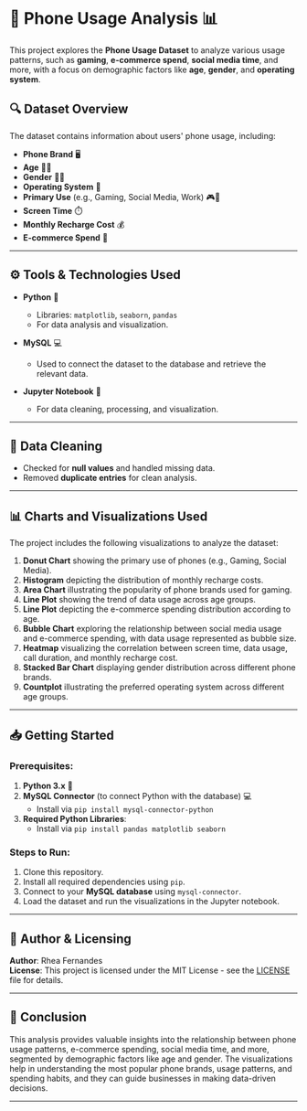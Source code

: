 # 📱 **Phone Usage Analysis** 📊

This project explores the **Phone Usage Dataset** to analyze various usage patterns, such as **gaming**, **e-commerce spend**, **social media time**, and more, with a focus on demographic factors like **age**, **gender**, and **operating system**.

## 🔍 **Dataset Overview**  
The dataset contains information about users' phone usage, including:
- **Phone Brand** 🖥️
- **Age** 👶👵
- **Gender** 👦👧
- **Operating System** 📱
- **Primary Use** (e.g., Gaming, Social Media, Work) 🎮💼
- **Screen Time** ⏱️
- **Monthly Recharge Cost** 💰
- **E-commerce Spend** 💸

---

## ⚙️ **Tools & Technologies Used**

- **Python** 🐍
  - Libraries: `matplotlib`, `seaborn`, `pandas`
  - For data analysis and visualization.
  
- **MySQL** 💻
  - Used to connect the dataset to the database and retrieve the relevant data.
  
- **Jupyter Notebook** 📓
  - For data cleaning, processing, and visualization.

---

## 🧹 **Data Cleaning**
- Checked for **null values** and handled missing data.
- Removed **duplicate entries** for clean analysis.

---

## 📊 **Charts and Visualizations Used**
The project includes the following visualizations to analyze the dataset:

1. **Donut Chart** showing the primary use of phones (e.g., Gaming, Social Media).
2. **Histogram** depicting the distribution of monthly recharge costs.
3. **Area Chart** illustrating the popularity of phone brands used for gaming.
4. **Line Plot** showing the trend of data usage across age groups.
5. **Line Plot** depicting the e-commerce spending distribution according to age.
6. **Bubble Chart** exploring the relationship between social media usage and e-commerce spending, with data usage represented as bubble size.
7. **Heatmap** visualizing the correlation between screen time, data usage, call duration, and monthly recharge cost.
8. **Stacked Bar Chart** displaying gender distribution across different phone brands.
9. **Countplot** illustrating the preferred operating system across different age groups.

---

## 📥 **Getting Started**
### Prerequisites:
1. **Python 3.x** 🐍
2. **MySQL Connector** (to connect Python with the database) 💻
   - Install via `pip install mysql-connector-python`
3. **Required Python Libraries**:
   - Install via `pip install pandas matplotlib seaborn`

### Steps to Run:
1. Clone this repository.
2. Install all required dependencies using `pip`.
3. Connect to your **MySQL database** using `mysql-connector`.
4. Load the dataset and run the visualizations in the Jupyter notebook.

---

## 📂 **Author & Licensing**

**Author**: Rhea Fernandes  
**License**: This project is licensed under the MIT License - see the [LICENSE](LICENSE) file for details.

---

## 💬 **Conclusion**
This analysis provides valuable insights into the relationship between phone usage patterns, e-commerce spending, social media time, and more, segmented by demographic factors like age and gender. The visualizations help in understanding the most popular phone brands, usage patterns, and spending habits, and they can guide businesses in making data-driven decisions.

---

